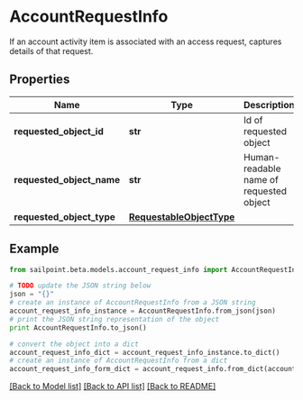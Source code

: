 # AccountRequestInfo

If an account activity item is associated with an access request, captures details of that request.

## Properties

Name | Type | Description | Notes
------------ | ------------- | ------------- | -------------
**requested_object_id** | **str** | Id of requested object | [optional] 
**requested_object_name** | **str** | Human-readable name of requested object | [optional] 
**requested_object_type** | [**RequestableObjectType**](RequestableObjectType.md) |  | [optional] 

## Example

```python
from sailpoint.beta.models.account_request_info import AccountRequestInfo

# TODO update the JSON string below
json = "{}"
# create an instance of AccountRequestInfo from a JSON string
account_request_info_instance = AccountRequestInfo.from_json(json)
# print the JSON string representation of the object
print AccountRequestInfo.to_json()

# convert the object into a dict
account_request_info_dict = account_request_info_instance.to_dict()
# create an instance of AccountRequestInfo from a dict
account_request_info_form_dict = account_request_info.from_dict(account_request_info_dict)
```
[[Back to Model list]](../README.md#documentation-for-models) [[Back to API list]](../README.md#documentation-for-api-endpoints) [[Back to README]](../README.md)


